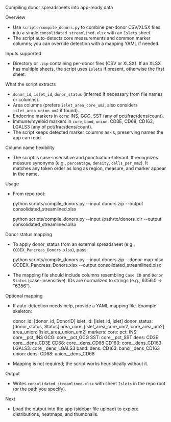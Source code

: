 Compiling donor spreadsheets into app-ready data

Overview

- Use `scripts/compile_donors.py` to combine per-donor CSV/XLSX files into a single `consolidated_streamlined.xlsx` with an `Islets` sheet.
- The script auto-detects core measurements and common marker columns; you can override detection with a mapping YAML if needed.

Inputs supported

- Directory or `.zip` containing per-donor files (CSV or XLSX). If an XLSX has multiple sheets, the script uses `Islets` if present, otherwise the first sheet.

What the script extracts

- `donor_id`, `islet_id`, `donor_status` (inferred if necessary from file names or columns).
- Area columns (prefers `islet_area_core_um2`, also considers `islet_area_union_um2` if found).
- Endocrine markers in `core`: INS, GCG, SST (any of pct/frac/dens/count).
- Immune/myeloid markers in `core`, `band`, `union`: CD3E, CD68, CD163, LGALS3 (any of pct/frac/dens/count).
- The script keeps detected marker columns as-is, preserving names the app can read.

Column name flexibility

- The script is case-insensitive and punctuation-tolerant. It recognizes measure synonyms (e.g., `percentage`, `density`, `cells_per_mm2`). It matches any token order as long as region, measure, and marker appear in the name.

Usage

- From repo root:

  python scripts/compile_donors.py --input donors.zip --output consolidated_streamlined.xlsx

  python scripts/compile_donors.py --input /path/to/donors_dir --output consolidated_streamlined.xlsx

Donor status mapping

- To apply donor_status from an external spreadsheet (e.g., `CODEX_Pancreas_Donors.xlsx`), pass:

  python scripts/compile_donors.py --input donors.zip --donor-map-xlsx CODEX_Pancreas_Donors.xlsx --output consolidated_streamlined.xlsx

- The mapping file should include columns resembling `Case ID` and `Donor Status` (case-insensitive). IDs are normalized to strings (e.g., 6356.0 → "6356").

Optional mapping

- If auto-detection needs help, provide a YAML mapping file. Example skeleton:

  donor_id: [donor_id, DonorID]
  islet_id: [islet_id, Islet]
  donor_status: [donor_status, Status]
  area_core: [islet_area_core_um2, core_area_um2]
  area_union: [islet_area_union_um2]
  markers:
    core:
      pct:
        INS: core__pct_INS
        GCG: core__pct_GCG
        SST: core__pct_SST
      dens:
        CD3E: core__dens_CD3E
        CD68: core__dens_CD68
        CD163: core__dens_CD163
        LGALS3: core__dens_LGALS3
    band:
      dens:
        CD163: band__dens_CD163
    union:
      dens:
        CD68: union__dens_CD68

- Mapping is not required; the script works heuristically without it.

Output

- Writes `consolidated_streamlined.xlsx` with sheet `Islets` in the repo root (or the path you specify).

Next

- Load the output into the app (sidebar file upload) to explore distributions, heatmaps, and thumbnails.
